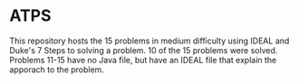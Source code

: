 # ATPS
This repository hosts the 15 problems in medium difficulty using IDEAL and Duke's 7 Steps to solving a problem. 10 of the 15 problems were solved. Problems 11-15 have no Java file, but have an IDEAL file that explain the apporach to the problem.
